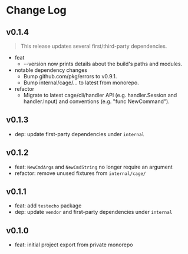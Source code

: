 # Change Log

## v0.1.4

> This release updates several first/third-party dependencies.

- feat
  - --version now prints details about the build's paths and modules.
- notable dependency changes
  - Bump github.com/pkg/errors to v0.9.1.
  - Bump internal/cage/... to latest from monorepo.
- refactor
  - Migrate to latest cage/cli/handler API (e.g. handler.Session and handler.Input) and conventions (e.g. "func NewCommand").

## v0.1.3

- dep: update first-party dependencies under `internal`

## v0.1.2

- feat: `NewCmdArgs` and `NewCmdString` no longer require an argument
- refactor: remove unused fixtures from `internal/cage/`

## v0.1.1

- feat: add `testecho` package
- dep: update `vendor` and first-party dependencies under `internal`

## v0.1.0

- feat: initial project export from private monorepo
